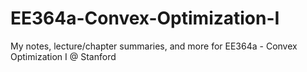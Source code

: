 # EE364a-Convex-Optimization-I
My notes, lecture/chapter summaries, and more for EE364a - Convex Optimization I @ Stanford
